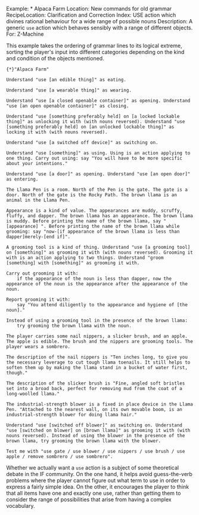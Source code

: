 Example: * Alpaca Farm
Location: New commands for old grammar
RecipeLocation: Clarification and Correction
Index: USE action which divines rational behaviour for a wide range of possible nouns
Description: A generic ``use`` action which behaves sensibly with a range of different objects.
For: Z-Machine

  
This example takes the ordering of grammar lines to its logical extreme, sorting the player's input into different categories depending on the kind and condition of the objects mentioned.

  

``` inform7
{*}"Alpaca Farm"

Understand "use [an edible thing]" as eating.

Understand "use [a wearable thing]" as wearing.

Understand "use [a closed openable container]" as opening. Understand "use [an open openable container]" as closing.

Understand "use [something preferably held] on [a locked lockable thing]" as unlocking it with (with nouns reversed). Understand "use [something preferably held] on [an unlocked lockable thing]" as locking it with (with nouns reversed).

Understand "use [a switched off device]" as switching on.

Understand "use [something]" as using. Using is an action applying to one thing. Carry out using: say "You will have to be more specific about your intentions."

Understand "use [a door]" as opening. Understand "use [an open door]" as entering.

The Llama Pen is a room. North of the Pen is the gate. The gate is a door. North of the gate is the Rocky Path. The brown llama is an animal in the Llama Pen.

Appearance is a kind of value. The appearances are muddy, scruffy, fluffy, and dapper. The brown llama has an appearance. The brown llama is muddy. Before printing the name of the brown llama, say "[appearance] ". Before printing the name of the brown llama while grooming: say "now-[if appearance of the brown llama is less than dapper]merely-[end if]".

A grooming tool is a kind of thing. Understand "use [a grooming tool] on [something]" as grooming it with (with nouns reversed). Grooming it with is an action applying to two things. Understand "groom [something] with [something]" as grooming it with.

Carry out grooming it with:
	if the appearance of the noun is less than dapper, now the appearance of the noun is the appearance after the appearance of the noun.

Report grooming it with:
	say "You attend diligently to the appearance and hygiene of [the noun]."

Instead of using a grooming tool in the presence of the brown llama:
	try grooming the brown llama with the noun.

The player carries some nail nippers, a slicker brush, and an apple. The apple is edible. The brush and the nippers are grooming tools. The player wears a sombrero.

The description of the nail nippers is "Ten inches long, to give you the necessary leverage to cut tough llama toenails. It still helps to soften them up by making the llama stand in a bucket of water first, though."

The description of the slicker brush is "Fine, angled soft bristles set into a broad back, perfect for removing mud from the coat of a long-woolled llama."

The industrial-strength blower is a fixed in place device in the Llama Pen. "Attached to the nearest wall, on its own movable boom, is an industrial-strength blower for doing llama hair."

Understand "use [switched off blower]" as switching on. Understand "use [switched on blower] on [brown llama]" as grooming it with (with nouns reversed). Instead of using the blower in the presence of the brown llama, try grooming the brown llama with the blower.

Test me with "use gate / use blower / use nippers / use brush / use apple / remove sombrero / use sombrero".
```

  
Whether we actually want a ``use`` action is a subject of some theoretical debate in the IF community. On the one hand, it helps avoid guess-the-verb problems where the player cannot figure out what term to use in order to express a fairly simple idea. On the other, it encourages the player to think that all items have one and exactly one use, rather than getting them to consider the range of possibilities that arise from having a complex vocabulary.

